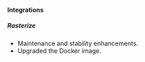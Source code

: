 
#### Integrations
##### Rasterize
- Maintenance and stability enhancements.
- Upgraded the Docker image.
